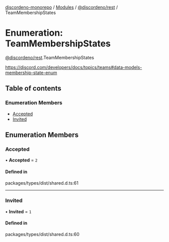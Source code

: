 [discordeno-monorepo](../README.md) / [Modules](../modules.md) / [@discordeno/rest](../modules/discordeno_rest.md) / TeamMembershipStates

# Enumeration: TeamMembershipStates

[@discordeno/rest](../modules/discordeno_rest.md).TeamMembershipStates

https://discord.com/developers/docs/topics/teams#data-models-membership-state-enum

## Table of contents

### Enumeration Members

- [Accepted](discordeno_rest.TeamMembershipStates.md#accepted)
- [Invited](discordeno_rest.TeamMembershipStates.md#invited)

## Enumeration Members

### Accepted

• **Accepted** = `2`

#### Defined in

packages/types/dist/shared.d.ts:61

---

### Invited

• **Invited** = `1`

#### Defined in

packages/types/dist/shared.d.ts:60
